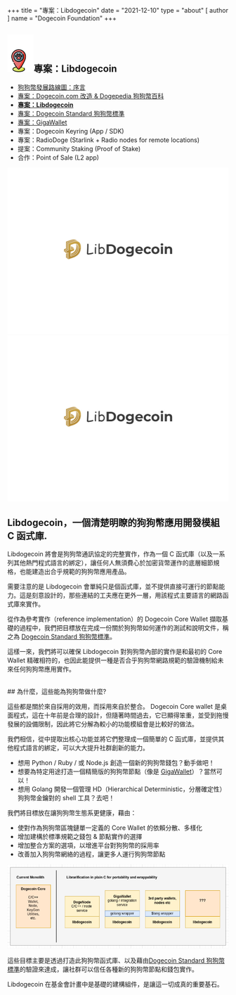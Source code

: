 +++
title = "專案：Libdogecoin"
date = "2021-12-10"
type = "about"
[ author ]
name = "Dogecoin Foundation"
+++

<section class="presentation">
<div class="left">

<div class="title">


 ## <img width="60px" style='display: inline;' src="/marker.png"/>專案：Libdogecoin

<div class="underline"></div>
</div>

<div class="description">

* [狗狗幣發展路線圖：序言](/zh-tw/trailmap/prologue/)
* [專案：Dogecoin.com 改造 & Dogepedia 狗狗幣百科](/zh-tw/trailmap/website/)
* [**專案：Libdogecoin**](/zh-tw/trailmap/libdogecoin/)
* [專案：Dogecoin Standard 狗狗幣標準](/zh-tw/trailmap/standard/)
* [專案：GigaWallet](/zh-tw/trailmap/gigawallet/)
* 專案：Dogecoin Keyring (App / SDK)
* 專案：RadioDoge (Starlink + Radio nodes for remote locations)
* 提案：Community Staking (Proof of Stake)
* 合作：Point of Sale (L2 app)
</div>

</div>

<div class="right">
<img class="dogegoin-light" src="/logo-libdogecoin.jpg" alt="Dogecoin logo">
<img class="dogegoin-dark" src="/logo-libdogecoin.jpg" alt="Dogecoin logo">
</div>


</section>

<section class='board'>

## Libdogecoin，一個清楚明瞭的狗狗幣應用開發模組 C 函式庫.

Libdogecoin 將會是狗狗幣通訊協定的完整實作，作為一個 C 函式庫（以及一系列其他熱門程式語言的綁定），讓任何人無須費心於加密貨幣運作的底層細節規格，也能建造出合乎規範的狗狗幣應用產品。

需要注意的是 Libdogecoin 會單純只是個函式庫，並不提供直接可運行的節點能力。這是刻意設計的，那些連結的工夫應在更外一層，用該程式主要語言的網路函式庫來實作。

從作為參考實作（reference implementation）的 Dogecoin Core Wallet 擷取基礎的過程中，我們把目標放在完成一份關於狗狗幣如何運作的測試和說明文件，稱之為 [Dogecoin Standard 狗狗幣標準](/zh-tw/trailmap/standard)。

這樣一來，我們將可以確保 Libdogecoin 對狗狗幣內部的實作是和最初的 Core Wallet 精確相符的，也因此能提供一種是否合乎狗狗幣網路規範的驗證機制給未來任何狗狗幣應用實作。

</br>
## 為什麼，這些能為狗狗幣做什麼?

這些都是關於來自採用的效用，而採用來自於整合。
Dogecoin Core wallet 是桌面程式，這在十年前是合理的設計，但隨著時間過去，它已顯得笨重，並受到拖慢發展的設備限制，因此將它分解為較小的功能模組會是比較好的做法。

我們相信，從中提取出核心功能並將它們整理成一個簡單的 C 函式庫，並提供其他程式語言的綁定，可以大大提升社群創新的能力。

* 想用 Python / Ruby / 或 Node.js 創造一個新的狗狗幣錢包？動手做吧！
* 想要為特定用途打造一個精簡版的狗狗幣節點（像是 [GigaWallet](/zh-tw/trailmap/gigawallet)）？當然可以！
* 想用 Golang 開發一個管理 HD（Hierarchical Deterministic，分層確定性）狗狗幣金鑰對的 shell 工具？去吧！

我們將目標放在讓狗狗幣生態系更健康，藉由：

* 使對作為狗狗幣區塊鏈單一定義的 Core Wallet 的依賴分散、多樣化
* 增加建構於標準規範之錢包 & 節點實作的選擇
* 增加整合方案的選項，以增進平台對狗狗幣的採用率
* 改善加入狗狗幣網絡的過程，讓更多人運行狗狗幣節點

<img class='center' src="/libdogecoin-purpose.png">

這些目標主要是透過打造此狗狗幣函式庫、以及藉由[Dogecoin Standard 狗狗幣標準](/zh-tw/trailmap/standard)的驗證來達成，讓社群可以信任各種新的狗狗幣節點和錢包實作。

Libdogecoin 在基金會計畫中是基礎的建構組件，是讓這一切成真的重要基石。

</section>
